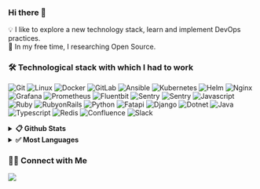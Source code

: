 ### Hi there 👋


💡 I like to explore a new technology stack, learn and implement DevOps practices. \
🐧 In my free time, I researching Open Source.

<!-- <img alt="Night Coding" src="https://raw.githubusercontent.com/CSRedRat/CSRedRat/master//Night-Coding.gif" align="right"/> -->

### 🛠 Technological stack with which I had to work

![Git](https://img.shields.io/badge/-Git-05122A?style=for-the-badge&logo=git)
![Linux](https://img.shields.io/badge/-linux-05122A?style=for-the-badge&logo=linux)
![Docker](https://img.shields.io/badge/-Docker-05122A?style=for-the-badge&logo=docker)
![GitLab](https://img.shields.io/badge/-GitLab-05122A?style=for-the-badge&logo=gitlab)
![Ansible](https://img.shields.io/badge/-Ansible-05122A?style=for-the-badge&logo=ansible)
![Kubernetes](https://img.shields.io/badge/-Kubernetes-05122A?style=for-the-badge&logo=kubernetes)
![Helm](https://img.shields.io/badge/-helm-05122A?style=for-the-badge&logo=helm)
![Nginx](https://img.shields.io/badge/-nginx-05122A?style=for-the-badge&logo=nginx)
![Grafana](https://img.shields.io/badge/-Grafana-05122A?style=for-the-badge&logo=grafana)
![Prometheus](https://img.shields.io/badge/-prometheus-05122A?style=for-the-badge&logo=prometheus)
![Fluentbit](https://img.shields.io/badge/-fluentbit-05122A?style=for-the-badge&logo=fluentbit)
![Sentry](https://img.shields.io/badge/-sentry-05122A?style=for-the-badge&logo=sentry)
![Sentry](https://img.shields.io/badge/-newrelic-05122A?style=for-the-badge&logo=newrelic)
![Javascript](https://img.shields.io/badge/-javascript-05122A?style=for-the-badge&logo=javascript)
![Ruby](https://img.shields.io/badge/-ruby-05122A?style=for-the-badge&logo=ruby)
![RubyonRails](https://img.shields.io/badge/-rubyonrails-05122A?style=for-the-badge&logo=rubyonrails)
![Python](https://img.shields.io/badge/-python-05122A?style=for-the-badge&logo=python)
![Fatapi](https://img.shields.io/badge/-fastapi-05122A?style=for-the-badge&logo=fastapi)
![Django](https://img.shields.io/badge/-django-05122A?style=for-the-badge&logo=django)
![Dotnet](https://img.shields.io/badge/-dotnet-05122A?style=for-the-badge&logo=dotnet)
![Java](https://img.shields.io/badge/-spring-05122A?style=for-the-badge&logo=spring)
![Typescript](https://img.shields.io/badge/-typescript-05122A?style=for-the-badge&logo=typescript)
![Redis](https://img.shields.io/badge/-redis-05122A?style=for-the-badge&logo=redis)
![Confluence](https://img.shields.io/badge/-Confluence-05122A?style=for-the-badge&logo=confluence)
![Slack](https://img.shields.io/badge/-Slack-05122A?style=for-the-badge&logo=slack)

<details>	
  <summary><b>📋 Github Stats</b></summary>
<img height="180em" src="https://github-readme-stats-eight-theta.vercel.app/api?username=airdry&show_icons=true&theme=onedark&include_all_commits=true&count_private=true%22" />
</details>
<details>	
  <summary><b>✅ Most Languages</b></summary>
<ul>
 <li><img height="180em" src="https://github-readme-stats.vercel.app/api/top-langs/?username=Airdry&show_icons=true&theme=onedark&include_all_commits=true&count_private=true%22"/></li>
 <li><img src="https://www.codewars.com/users/flyside/badges/large"/></li>
</ul>
</details>

### 🤝🏻 Connect with Me

<a href="https://t.me/Airdry"><img src="https://img.shields.io/badge/-Telegram-0088cc?style=for-the-badge&logo=Telegram&logoColor=white"/></a>
></a>

